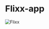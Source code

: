 # Flixx-app

![Flixx](https://github.com/rahulrajmehra01/Flixx-app/assets/114878418/51a98b28-d4c8-4c91-8161-da768cbcf5fe)
